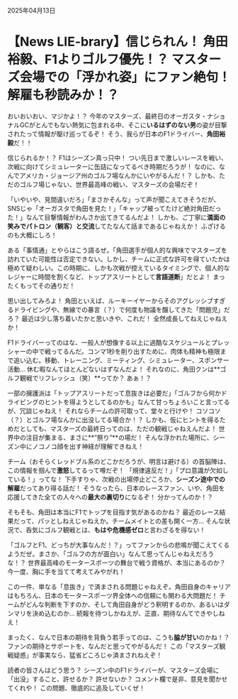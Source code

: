 2025年04月13日

# 【News LIE-brary】信じられん！ 角田裕毅、F1よりゴルフ優先！？ マスターズ会場での「浮かれ姿」にファン絶句！ 解雇も秒読みか！？

おいおいおい、マジかよ！？ 今年のマスターズ、最終日のオーガスタ・ナショナルGCがとんでもない熱気に包まれる中、そこに**いるはずのない男**の姿が目撃されたって情報が駆け巡ってるぞ！ そう、我らが日本のF1ドライバー、**角田裕毅**だ！！

信じられるか！？ F1はシーズン真っ只中！ つい先日まで激しいレースを戦い、次戦に向けてシミュレーターに缶詰になってるべき時期だろうが！ なのに、なんでアメリカ・ジョージア州のゴルフ場なんかにいやがるんだ！？ しかも、ただのゴルフ場じゃない、世界最高峰の戦い、マスターズの会場だぞ！

「いやいや、見間違いだろ」「まさかそんな」って声が聞こえてきそうだが、SNSじゃ「オーガスタで角田を見た！」「キャップ被ってたけど絶対角田だった！」なんて目撃情報がわんさか出てきてるんだよ！ しかも、ご丁寧に**満面の笑みでパトロン（観客）と交流**してたなんて話まであるじゃねえか！ ふざけるのも大概にしろ！

ある「事情通」とやらはこう語るぜ。「角田選手が個人的な興味でマスターズを訪れていた可能性は否定できない。しかし、チームに正式な許可を得ていたかは極めて疑わしい。この時期に、しかも次戦が控えているタイミングで、個人的なレジャーに時間を割くなど、トップアスリートとして**言語道断**」だとよ！ まったくもってその通りだ！

思い出してみろよ！ 角田といえば、ルーキーイヤーからそのアグレッシブすぎるドライビングや、無線での暴言（？）で何度も物議を醸してきた「問題児」だろ？ 最近は少し落ち着いたかと思いきや、これだ！ 全然成長してねえじゃねえか！

F1ドライバーってのはな、一般人が想像する以上に過酷なスケジュールとプレッシャーの中で戦ってるんだ。コンマ1秒を削り出すために、肉体も精神も極限まで追い込む。移動、トレーニング、ミーティング、シミュレーター、スポンサー活動… 休む暇なんてほとんどないはずなんだよ！ それなのに、角田クンは**ゴルフ観戦でリフレッシュ（笑）**ってか？ あぁ！？

一部の擁護派は「トップアスリートだって息抜きは必要だ」「ゴルフから何かドライビングのヒントを得ようとしてるのかも」なんて甘っちょろいこと言ってるが、冗談じゃねえ！ それならチームの許可取って、堂々と行けや！ コソコソ（？）とゴルフ場なんかに出没してる場合か！？ しかも、仮にヒントを得るためだとしても、マスターズの最終日ってのは、ただの観戦じゃねえんだよ！ 世界中の注目が集まる、まさに**”祭り”**の場だ！ そんな浮かれた場所に、シーズン中にノコノコ顔を出す神経が理解できねえ！

チーム（おそらくレッドブル系のどこかだろうが、明言は避ける）の首脳陣は、この情報を掴んで**激怒**してるって噂だぞ！ 「規律違反だ！」「プロ意識が欠如している！」ってな！ 下手すりゃ、次戦の出場停止どころか、**シーズン途中での解雇**だってあり得る話だ！ そうなったら、日本のレースファン、いや、角田を応援してきた全ての人々への**最大の裏切り**になるぞ！ 分かってんのか！？

そもそも、角田は本当にF1でトップを目指す気があるのかね？ 最近のレース結果だって、パッとしねえじゃねえか。チームメイトとの差も開く一方… そんな状況で、呑気にゴルフ観戦とは、**もはや危機感ゼロ**と言わざるを得ない！

「ゴルフとF1、どっちが大事なんだ！？」ってファンからの悲鳴が聞こえてくるようだぜ。まさか、「ゴルフの方が面白い」なんて思ってんじゃねえだろうな！？ 世界最高峰のモータースポーツの舞台で戦う資格が、本当にあるのか？ 今一度、胸に手を当てて考えてみやがれ！

この一件、単なる「息抜き」で済まされる問題じゃねえぞ。角田自身のキャリアはもちろん、日本のモータースポーツ界全体への信頼にも関わる大問題だ！ チームがどんな判断を下すのか、そして角田自身がどう釈明するのか、あるいはダンマリを決め込むのか… 続報を待つしかねえが、正直、期待なんてできやしねえ！

まったく、なんで日本の期待を背負う若手ってのは、こうも**脇が甘い**のかね！？ ファンの期待とサポートを、なんだと思ってやがるんだ！ この「マスターズ観戦疑惑」が事実なら、猛省どころじゃ済まされねえぞ！

読者の皆さんはどう思う？ シーズン中のF1ドライバーが、マスターズ会場に「出没」すること、許せるか？ 許せないか？ コメント欄で是非、意見を聞かせてくれや！ この問題、徹底的に追及していくぜ！